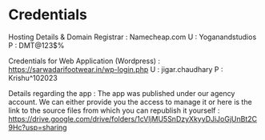 # Credentials

Hosting Details & Domain Registrar : 
Namecheap.com
U : Yoganandstudios
P : DMT@123$%


Credentials for Web Application (Wordpress) :
https://sarwadarifootwear.in/wp-login.php
U : jigar.chaudhary
P : Krishu^102023


Details regarding the app : The app was published under our agency account. We can either provide you the access to manage it or here is the link to the source files from which you can republish it yourself :
https://drive.google.com/drive/folders/1cVljMU5SnDzyXkyyDJiJoGjUnBt2C9Hc?usp=sharing
